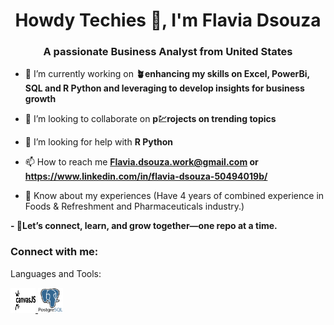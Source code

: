 <h1 align="center">Howdy Techies 👋, I'm Flavia Dsouza</h1>
<h3 align="center">A passionate Business Analyst from United States</h3>

- 🔭 I’m currently working on **🪴enhancing my skills on Excel, PowerBi, SQL and R Python and leveraging to develop insights for business growth**

- 👯 I’m looking to collaborate on **p💹rojects on trending topics**

- 🤝 I’m looking for help with **R Python**

- 📫 How to reach me **Flavia.dsouza.work@gmail.com or https://www.linkedin.com/in/flavia-dsouza-50494019b/**

- 📄 Know about my experiences (Have 4 years of combined experience in Foods & Refreshment and Pharmaceuticals industry.)
  
**- 🤝Let’s connect, learn, and grow together—one repo at a time.**

<h3 align="left">Connect with me:</h3>
<p align="left 
</p>

<h3 align="left">Languages and Tools:</h3>
<p align="left"> <a href="https://canvasjs.com" target="_blank" rel="noreferrer"> <img src="https://raw.githubusercontent.com/Hardik0307/Hardik0307/master/assets/canvasjs-charts.svg" alt="canvasjs" width="40" height="40"/> </a> <a href="https://www.postgresql.org" target="_blank" rel="noreferrer"> <img src="https://raw.githubusercontent.com/devicons/devicon/master/icons/postgresql/postgresql-original-wordmark.svg" alt="postgresql" width="40" height="40"/> </a> </p>
